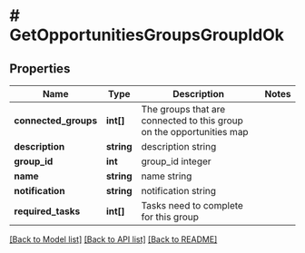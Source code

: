 # # GetOpportunitiesGroupsGroupIdOk

## Properties

Name | Type | Description | Notes
------------ | ------------- | ------------- | -------------
**connected_groups** | **int[]** | The groups that are connected to this group on the opportunities map | 
**description** | **string** | description string | 
**group_id** | **int** | group_id integer | 
**name** | **string** | name string | 
**notification** | **string** | notification string | 
**required_tasks** | **int[]** | Tasks need to complete for this group | 

[[Back to Model list]](../../README.md#documentation-for-models) [[Back to API list]](../../README.md#documentation-for-api-endpoints) [[Back to README]](../../README.md)


